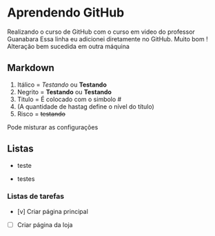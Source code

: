 # Aprendendo GitHub

 Realizando o curso de GitHub com o curso em video do professor Guanabara
 Essa linha eu adicionei diretamente no GitHub. Muito bom !
 Alteração bem sucedida em outra máquina

## Markdown


1. Itálico = *Testando* ou **Testando**
2. Negrito = **Testando** ou __Testando__
3. Titulo = É colocado com o simbolo # 
4. (A quantidade de hastag define o nível do título)
5. Risco = ~~testando~~

Pode misturar as configurações

## Listas

* teste
- testes

### Listas de tarefas
- [v] Criar página principal
- [ ] Criar página da loja

